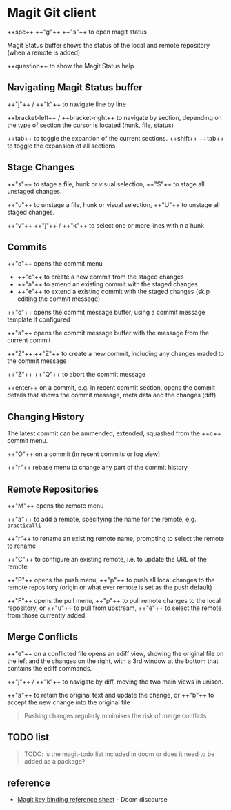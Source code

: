 # Magit Git client

++spc++ ++"g"++ ++"s"++ to open magit status

Magit Status buffer shows the status of the local and remote repository (when a remote is added)

++question++ to show the Magit Status help


## Navigating Magit Status buffer

++"j"++ / ++"k"++ to navigate line by line

++bracket-left++ / ++bracket-right++ to navigate by section, depending on the type of section the cursor is located (hunk, file, status)

++tab++ to toggle the expantion of the current sections. ++shift++ ++tab++ to toggle the expansion of all sections


## Stage Changes

++"s"++ to stage a file, hunk or visual selection, ++"S"++ to stage all unstaged changes.

++"u"++ to unstage a file, hunk or visual selection, ++"U"++ to unstage all staged changes.

++"v"++ ++"j"++ / ++"k"++ to select one or more lines within a hunk


## Commits

++"c"++ opens the commit menu

* ++"c"++ to create a new commit from the staged changes
* ++"a"++ to amend an existing commit with the staged changes
* ++"e"++ to extend a existing commit with the staged changes (skip editing the commit message)

++"c"++ opens the commit message buffer, using a commit message template if configured

++"a"++ opens the commit message buffer with the message from the current commit

++"Z"++ ++"Z"++ to create a new commit, including any changes maded to the commit message

++"Z"++ ++"Q"++ to abort the commit message

++enter++ on a commit, e.g. in recent commit section, opens the commit details that shows the commit message, meta data and the changes (diff)



## Changing History

The latest commit can be ammended, extended, squashed from the ++c++ commit menu.

++"O"++ on a commit (in recent commits or log view)

++"r"++ rebase menu to change any part of the commit history


## Remote Repositories

++"M"++ opens the remote menu

++"a"++ to add a remote, specifying the name for the remote, e.g. `practicalli`

++"r"++ to rename an existing remote name, prompting to select the remote to rename

++"C"++ to configure an existing remote, i.e. to update the URL of the remote

++"P"++ opens the push menu, ++"p"++ to push all local changes to the remote repository (origin or what ever remote is set as the push default)

++"F"++ opens the pull menu, ++"p"++ to pull remote changes to the local repository, or ++"u"++ to pull from upstream, ++"e"++ to select the remote from those currently added.


## Merge Conflicts

++"e"++ on a conflicted file opens an ediff view, showing the original file on the left and the changes on the right, with a 3rd window at the bottom that contains the ediff commands.

++"j"++ / ++"k"++ to navigate by diff, moving the two main views in unison.

++"a"++ to retain the original text and update the change, or ++"b"++ to accept the new change into the original file

> Pushing changes regularly minimises the risk of merge conflicts



## TODO list

> TODO: is the magit-todo list included in doom or does it need to be added as a package?


## reference

* [Magit key binding reference sheet](https://discourse.doomemacs.org/t/magit-keybind-reference-sheet/473) - Doom discourse
